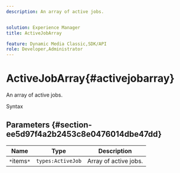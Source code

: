 ```yaml
---
description: An array of active jobs.


solution: Experience Manager
title: ActiveJobArray

feature: Dynamic Media Classic,SDK/API
role: Developer,Administrator
---
```


# ActiveJobArray{#activejobarray}

An array of active jobs.

 Syntax 

## Parameters {#section-ee5d97f4a2b2453c8e0476014dbe47dd}

|  Name  | Type  | Description  |
|---|---|---|
|  `*`items`*`  | `types:ActiveJob`  | Array of active jobs.  |

